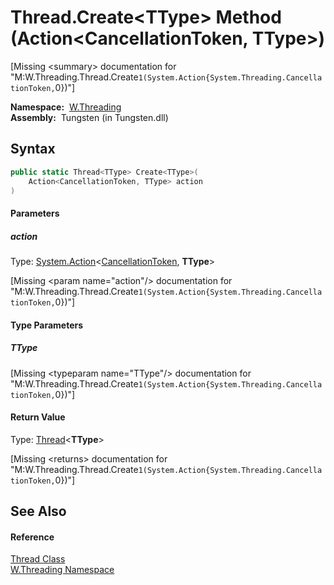 Thread.Create&lt;TType> Method (Action&lt;CancellationToken, TType>)
====================================================================
   
[Missing &lt;summary> documentation for "M:W.Threading.Thread.Create``1(System.Action{System.Threading.CancellationToken,``0})"]


  **Namespace:**  [W.Threading][1]  
  **Assembly:**  Tungsten (in Tungsten.dll)

Syntax
------

```csharp
public static Thread<TType> Create<TType>(
	Action<CancellationToken, TType> action
)

```

#### Parameters

##### *action*
Type: [System.Action][2]&lt;[CancellationToken][3], **TType**>  

[Missing &lt;param name="action"/> documentation for "M:W.Threading.Thread.Create``1(System.Action{System.Threading.CancellationToken,``0})"]


#### Type Parameters

##### *TType*

[Missing &lt;typeparam name="TType"/> documentation for "M:W.Threading.Thread.Create``1(System.Action{System.Threading.CancellationToken,``0})"]


#### Return Value
Type: [Thread][4]&lt;**TType**>  

[Missing &lt;returns> documentation for "M:W.Threading.Thread.Create``1(System.Action{System.Threading.CancellationToken,``0})"]


See Also
--------

#### Reference
[Thread Class][5]  
[W.Threading Namespace][1]  

[1]: ../README.md
[2]: http://msdn.microsoft.com/en-us/library/bb549311
[3]: http://msdn.microsoft.com/en-us/library/dd384802
[4]: ../Thread_1/README.md
[5]: README.md
